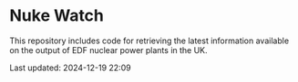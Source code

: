 # Nuke Watch

This repository includes code for retrieving the latest information available on the output of EDF nuclear power plants in the UK.

Last updated: 2024-12-19 22:09
